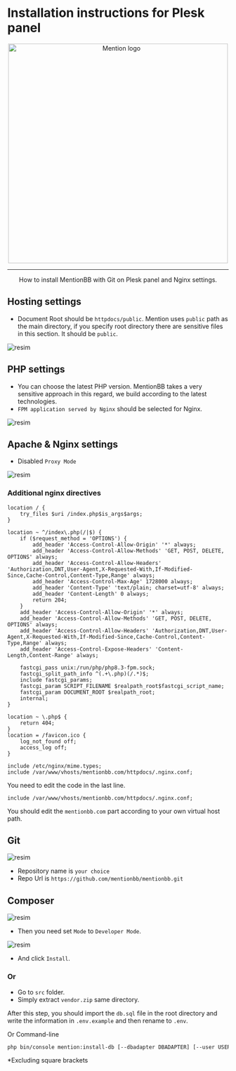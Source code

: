 # Installation instructions for Plesk panel

<p align="center">
    <picture>
        <source media="(prefers-color-scheme: dark)"
            srcset="https://raw.githubusercontent.com/mentionbb/mentionbb/master/public/ui/images/logo-nightmode.svg">
        <source media="(prefers-color-scheme: light)"
            srcset="https://raw.githubusercontent.com/mentionbb/mentionbb/master/public/ui/images/logo.svg">
        <img alt="Mention logo" src="https://raw.githubusercontent.com/mentionbb/mentionbb/master/public/ui/images/logo.svg"
            width="500px">
    </picture>
</p>

---

<p align="center">How to install MentionBB with Git on Plesk panel and Nginx settings.</p>

## Hosting settings

- Document Root should be `httpdocs/public`. Mention uses `public` path as the main directory, if you specify root directory there are sensitive files in this section. It should be `public`.

![resim](https://github.com/user-attachments/assets/19a25b1d-b760-486f-80a1-e9358b239022)

## PHP settings

* You can choose the latest PHP version. MentionBB takes a very sensitive approach in this regard, we build according to the latest technologies.
* `FPM application served by Nginx` should be selected for Nginx.

![resim](https://github.com/user-attachments/assets/6762aacb-0bb1-4a26-96eb-0993fd75b08b)

## Apache & Nginx settings

- Disabled `Proxy Mode`

![resim](https://github.com/user-attachments/assets/0d8229ec-eef5-435e-9d33-57bec521465d)

### Additional nginx directives
```text
location / {
	try_files $uri /index.php$is_args$args;
}

location ~ ^/index\.php(/|$) {
	if ($request_method = 'OPTIONS') {
		add_header 'Access-Control-Allow-Origin' '*' always;
		add_header 'Access-Control-Allow-Methods' 'GET, POST, DELETE, OPTIONS' always;
		add_header 'Access-Control-Allow-Headers' 'Authorization,DNT,User-Agent,X-Requested-With,If-Modified-Since,Cache-Control,Content-Type,Range' always;
		add_header 'Access-Control-Max-Age' 1728000 always;
		add_header 'Content-Type' 'text/plain; charset=utf-8' always;
		add_header 'Content-Length' 0 always;
		return 204;
	}
	add_header 'Access-Control-Allow-Origin' '*' always;
	add_header 'Access-Control-Allow-Methods' 'GET, POST, DELETE, OPTIONS' always;
	add_header 'Access-Control-Allow-Headers' 'Authorization,DNT,User-Agent,X-Requested-With,If-Modified-Since,Cache-Control,Content-Type,Range' always;
	add_header 'Access-Control-Expose-Headers' 'Content-Length,Content-Range' always;

	fastcgi_pass unix:/run/php/php8.3-fpm.sock;
	fastcgi_split_path_info ^(.+\.php)(/.*)$;
	include fastcgi_params;
	fastcgi_param SCRIPT_FILENAME $realpath_root$fastcgi_script_name;
	fastcgi_param DOCUMENT_ROOT $realpath_root;
	internal;
}

location ~ \.php$ {
	return 404;
}
location = /favicon.ico {
	log_not_found off;
	access_log off;
}

include /etc/nginx/mime.types;
include /var/www/vhosts/mentionbb.com/httpdocs/.nginx.conf;
```

You need to edit the code in the last line.

`include /var/www/vhosts/mentionbb.com/httpdocs/.nginx.conf;`

You should edit the `mentionbb.com` part according to your own virtual host path.

## Git

![resim](https://github.com/user-attachments/assets/59926859-d744-4f28-88b4-f632086d7430)

* Repository name is `your choice`
* Repo Url is `https://github.com/mentionbb/mentionbb.git`

## Composer

![resim](https://github.com/user-attachments/assets/6d3678e8-deb5-445d-92ad-a0875d659abc)

- Then you need set `Mode` to `Developer Mode`.

![resim](https://github.com/user-attachments/assets/12d9984f-1d34-4edf-b876-f15107443bb0)

- And click `Install`.

### Or
* Go to `src` folder.
* Simply extract `vendor.zip` same directory.

After this step, you should import the `db.sql` file in the root directory and write the information in `.env.example` and then rename to `.env`.

Or Command-line
```bash
php bin/console mention:install-db [--dbadapter DBADAPTER] [--user USER] [--password PASSWORD] [--dbname DBNAME] [--dbhost DBHOST]
```
*Excluding square brackets
